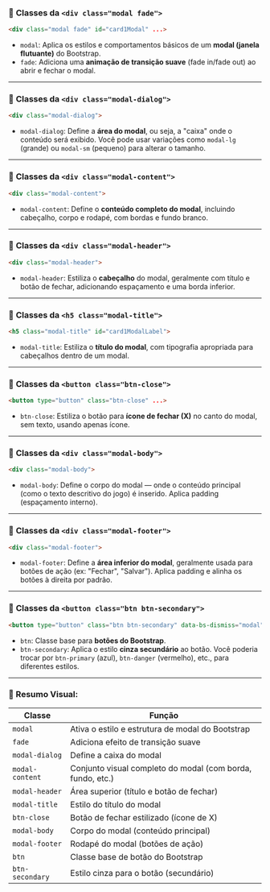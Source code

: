 ### 🔹 **Classes da `<div class="modal fade">`**

```html
<div class="modal fade" id="card1Modal" ...>
```

* `modal`: Aplica os estilos e comportamentos básicos de um **modal (janela flutuante)** do Bootstrap.
* `fade`: Adiciona uma **animação de transição suave** (fade in/fade out) ao abrir e fechar o modal.

---

### 🔹 **Classes da `<div class="modal-dialog">`**

```html
<div class="modal-dialog">
```

* `modal-dialog`: Define a **área do modal**, ou seja, a "caixa" onde o conteúdo será exibido. Você pode usar variações como `modal-lg` (grande) ou `modal-sm` (pequeno) para alterar o tamanho.

---

### 🔹 **Classes da `<div class="modal-content">`**

```html
<div class="modal-content">
```

* `modal-content`: Define o **conteúdo completo do modal**, incluindo cabeçalho, corpo e rodapé, com bordas e fundo branco.

---

### 🔹 **Classes da `<div class="modal-header">`**

```html
<div class="modal-header">
```

* `modal-header`: Estiliza o **cabeçalho** do modal, geralmente com título e botão de fechar, adicionando espaçamento e uma borda inferior.

---

### 🔹 **Classes da `<h5 class="modal-title">`**

```html
<h5 class="modal-title" id="card1ModalLabel">
```

* `modal-title`: Estiliza o **título do modal**, com tipografia apropriada para cabeçalhos dentro de um modal.

---

### 🔹 **Classes da `<button class="btn-close">`**

```html
<button type="button" class="btn-close" ...>
```

* `btn-close`: Estiliza o botão para **ícone de fechar (X)** no canto do modal, sem texto, usando apenas ícone.

---

### 🔹 **Classes da `<div class="modal-body">`**

```html
<div class="modal-body">
```

* `modal-body`: Define o corpo do modal — onde o conteúdo principal (como o texto descritivo do jogo) é inserido. Aplica padding (espaçamento interno).

---

### 🔹 **Classes da `<div class="modal-footer">`**

```html
<div class="modal-footer">
```

* `modal-footer`: Define a **área inferior do modal**, geralmente usada para botões de ação (ex: "Fechar", "Salvar"). Aplica padding e alinha os botões à direita por padrão.

---

### 🔹 **Classes da `<button class="btn btn-secondary">`**

```html
<button type="button" class="btn btn-secondary" data-bs-dismiss="modal">
```

* `btn`: Classe base para **botões do Bootstrap**.
* `btn-secondary`: Aplica o estilo **cinza secundário** ao botão. Você poderia trocar por `btn-primary` (azul), `btn-danger` (vermelho), etc., para diferentes estilos.

---

### 📌 Resumo Visual:

| Classe          | Função                                                     |
| --------------- | ---------------------------------------------------------- |
| `modal`         | Ativa o estilo e estrutura de modal do Bootstrap           |
| `fade`          | Adiciona efeito de transição suave                         |
| `modal-dialog`  | Define a caixa do modal                                    |
| `modal-content` | Conjunto visual completo do modal (com borda, fundo, etc.) |
| `modal-header`  | Área superior (título e botão de fechar)                   |
| `modal-title`   | Estilo do título do modal                                  |
| `btn-close`     | Botão de fechar estilizado (ícone de X)                    |
| `modal-body`    | Corpo do modal (conteúdo principal)                        |
| `modal-footer`  | Rodapé do modal (botões de ação)                           |
| `btn`           | Classe base de botão do Bootstrap                          |
| `btn-secondary` | Estilo cinza para o botão (secundário)                     |
